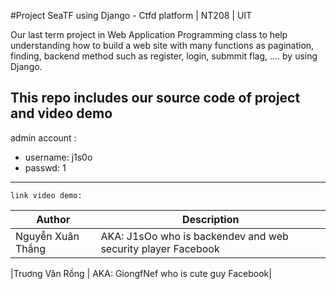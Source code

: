 #Project SeaTF using Django - Ctfd platform | NT208 | UIT

Our last term project in Web Application Programming class to help understanding how to build a web site with
many functions as pagination, finding, backend method such as register, login, submmit flag, .... by using Django.

This repo includes our source code of project and video demo
---
admin account :
- username: j1s0o
- passwd: 1
---
`link video demo:`

| Author  | Description |
| ------------- | ------------- |
|Nguyễn Xuân Thắng | AKA: J1sOo who is backendev and web security player Facebook|

 

|Truơng Văn Rồng | AKA: GiongfNef who is cute guy Facebook|

 